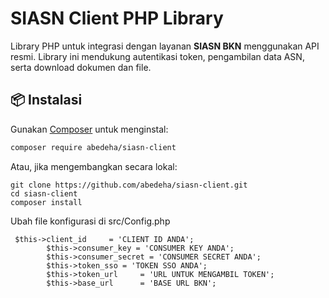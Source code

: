 # SIASN Client PHP Library

Library PHP untuk integrasi dengan layanan **SIASN BKN** menggunakan API resmi. Library ini mendukung autentikasi token, pengambilan data ASN, serta download dokumen dan file.

## 📦 Instalasi

Gunakan [Composer](https://getcomposer.org/) untuk menginstal:

```bash
composer require abedeha/siasn-client
```
Atau, jika mengembangkan secara lokal:
```
git clone https://github.com/abedeha/siasn-client.git
cd siasn-client
composer install
```
Ubah file konfigurasi di src/Config.php

```
 $this->client_id     = 'CLIENT ID ANDA';
        $this->consumer_key = 'CONSUMER KEY ANDA';
        $this->consumer_secret = 'CONSUMER SECRET ANDA';
        $this->token_sso = 'TOKEN SSO ANDA';
        $this->token_url     = 'URL UNTUK MENGAMBIL TOKEN';
        $this->base_url      = 'BASE URL BKN';
```

